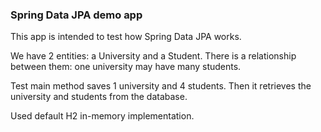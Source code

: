 ### Spring Data JPA demo app

This app is intended to test how Spring Data JPA works.

We have 2 entities: a University and a Student.
There is a relationship between them: one university may have many students.

Test main method saves 1 university and 4 students.
Then it retrieves the university and students from the database.

Used default H2 in-memory implementation.